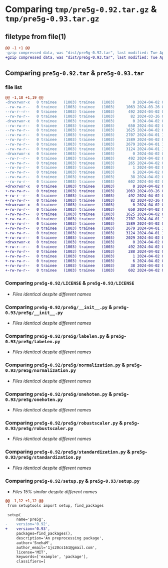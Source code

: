 # Comparing `tmp/pre5g-0.92.tar.gz` & `tmp/pre5g-0.93.tar.gz`

## filetype from file(1)

```diff
@@ -1 +1 @@
-gzip compressed data, was "dist/pre5g-0.92.tar", last modified: Tue Apr  2 05:40:17 2024, max compression
+gzip compressed data, was "dist/pre5g-0.93.tar", last modified: Tue Apr  2 08:34:49 2024, max compression
```

## Comparing `pre5g-0.92.tar` & `pre5g-0.93.tar`

### file list

```diff
@@ -1,18 +1,19 @@
-drwxrwxr-x   0 trainee   (1003) trainee   (1003)        0 2024-04-02 05:40:17.381939 pre5g-0.92/
--rw-rw-r--   0 trainee   (1003) trainee   (1003)     1063 2024-03-26 07:38:31.000000 pre5g-0.92/LICENSE
--rw-r--r--   0 trainee   (1003) trainee   (1003)      492 2024-04-02 05:40:17.381939 pre5g-0.92/PKG-INFO
--rw-rw-r--   0 trainee   (1003) trainee   (1003)       82 2024-03-26 07:39:06.000000 pre5g-0.92/README.md
-drwxrwxr-x   0 trainee   (1003) trainee   (1003)        0 2024-04-02 05:40:17.380939 pre5g-0.92/pre5g/
--rw-rw-r--   0 trainee   (1003) trainee   (1003)      650 2024-04-02 05:39:34.000000 pre5g-0.92/pre5g/__init__.py
--rw-rw-r--   0 trainee   (1003) trainee   (1003)     1625 2024-04-02 05:38:57.000000 pre5g-0.92/pre5g/labelen.py
--rw-rw-r--   0 trainee   (1003) trainee   (1003)     2707 2024-04-01 11:33:46.000000 pre5g-0.92/pre5g/normalization.py
--rw-rw-r--   0 trainee   (1003) trainee   (1003)     1589 2024-04-02 05:34:03.000000 pre5g-0.92/pre5g/onehoten.py
--rw-rw-r--   0 trainee   (1003) trainee   (1003)     2679 2024-04-01 11:29:12.000000 pre5g-0.92/pre5g/robustscaler.py
--rw-rw-r--   0 trainee   (1003) trainee   (1003)     3124 2024-04-01 11:39:06.000000 pre5g-0.92/pre5g/standardization.py
-drwxrwxr-x   0 trainee   (1003) trainee   (1003)        0 2024-04-02 05:40:17.380939 pre5g-0.92/pre5g.egg-info/
--rw-r--r--   0 trainee   (1003) trainee   (1003)      492 2024-04-02 05:40:17.000000 pre5g-0.92/pre5g.egg-info/PKG-INFO
--rw-rw-r--   0 trainee   (1003) trainee   (1003)      265 2024-04-02 05:40:17.000000 pre5g-0.92/pre5g.egg-info/SOURCES.txt
--rw-rw-r--   0 trainee   (1003) trainee   (1003)        1 2024-04-02 05:40:17.000000 pre5g-0.92/pre5g.egg-info/dependency_links.txt
--rw-rw-r--   0 trainee   (1003) trainee   (1003)        6 2024-04-02 05:40:17.000000 pre5g-0.92/pre5g.egg-info/top_level.txt
--rw-rw-r--   0 trainee   (1003) trainee   (1003)       38 2024-04-02 05:40:17.381939 pre5g-0.92/setup.cfg
--rw-rw-r--   0 trainee   (1003) trainee   (1003)      602 2024-04-02 05:39:45.000000 pre5g-0.92/setup.py
+drwxrwxr-x   0 trainee   (1003) trainee   (1003)        0 2024-04-02 08:34:49.644710 pre5g-0.93/
+-rw-rw-r--   0 trainee   (1003) trainee   (1003)     1063 2024-03-26 07:38:31.000000 pre5g-0.93/LICENSE
+-rw-r--r--   0 trainee   (1003) trainee   (1003)      492 2024-04-02 08:34:49.644710 pre5g-0.93/PKG-INFO
+-rw-rw-r--   0 trainee   (1003) trainee   (1003)       82 2024-03-26 07:39:06.000000 pre5g-0.93/README.md
+drwxrwxr-x   0 trainee   (1003) trainee   (1003)        0 2024-04-02 08:34:49.642711 pre5g-0.93/pre5g/
+-rw-rw-r--   0 trainee   (1003) trainee   (1003)      650 2024-04-02 05:39:34.000000 pre5g-0.93/pre5g/__init__.py
+-rw-rw-r--   0 trainee   (1003) trainee   (1003)     1625 2024-04-02 05:38:57.000000 pre5g-0.93/pre5g/labelen.py
+-rw-rw-r--   0 trainee   (1003) trainee   (1003)     2707 2024-04-01 11:33:46.000000 pre5g-0.93/pre5g/normalization.py
+-rw-rw-r--   0 trainee   (1003) trainee   (1003)     1589 2024-04-02 05:34:03.000000 pre5g-0.93/pre5g/onehoten.py
+-rw-rw-r--   0 trainee   (1003) trainee   (1003)     2679 2024-04-01 11:29:12.000000 pre5g-0.93/pre5g/robustscaler.py
+-rw-rw-r--   0 trainee   (1003) trainee   (1003)     3124 2024-04-01 11:39:06.000000 pre5g-0.93/pre5g/standardization.py
+-rw-rw-r--   0 trainee   (1003) trainee   (1003)     2029 2024-04-02 08:33:25.000000 pre5g-0.93/pre5g/winsorization.py
+drwxrwxr-x   0 trainee   (1003) trainee   (1003)        0 2024-04-02 08:34:49.643710 pre5g-0.93/pre5g.egg-info/
+-rw-r--r--   0 trainee   (1003) trainee   (1003)      492 2024-04-02 08:34:49.000000 pre5g-0.93/pre5g.egg-info/PKG-INFO
+-rw-rw-r--   0 trainee   (1003) trainee   (1003)      288 2024-04-02 08:34:49.000000 pre5g-0.93/pre5g.egg-info/SOURCES.txt
+-rw-rw-r--   0 trainee   (1003) trainee   (1003)        1 2024-04-02 08:34:49.000000 pre5g-0.93/pre5g.egg-info/dependency_links.txt
+-rw-rw-r--   0 trainee   (1003) trainee   (1003)        6 2024-04-02 08:34:49.000000 pre5g-0.93/pre5g.egg-info/top_level.txt
+-rw-rw-r--   0 trainee   (1003) trainee   (1003)       38 2024-04-02 08:34:49.644710 pre5g-0.93/setup.cfg
+-rw-rw-r--   0 trainee   (1003) trainee   (1003)      602 2024-04-02 08:34:06.000000 pre5g-0.93/setup.py
```

### Comparing `pre5g-0.92/LICENSE` & `pre5g-0.93/LICENSE`

 * *Files identical despite different names*

### Comparing `pre5g-0.92/pre5g/__init__.py` & `pre5g-0.93/pre5g/__init__.py`

 * *Files identical despite different names*

### Comparing `pre5g-0.92/pre5g/labelen.py` & `pre5g-0.93/pre5g/labelen.py`

 * *Files identical despite different names*

### Comparing `pre5g-0.92/pre5g/normalization.py` & `pre5g-0.93/pre5g/normalization.py`

 * *Files identical despite different names*

### Comparing `pre5g-0.92/pre5g/onehoten.py` & `pre5g-0.93/pre5g/onehoten.py`

 * *Files identical despite different names*

### Comparing `pre5g-0.92/pre5g/robustscaler.py` & `pre5g-0.93/pre5g/robustscaler.py`

 * *Files identical despite different names*

### Comparing `pre5g-0.92/pre5g/standardization.py` & `pre5g-0.93/pre5g/standardization.py`

 * *Files identical despite different names*

### Comparing `pre5g-0.92/setup.py` & `pre5g-0.93/setup.py`

 * *Files 15% similar despite different names*

```diff
@@ -1,12 +1,12 @@
 from setuptools import setup, find_packages
 
 setup(
     name='pre5g',
-    version='0.92',
+    version='0.93',
     packages=find_packages(),
     description='An preprocessing package',
     author='SnehaM',
     author_email='1js20cs161@gmail.com',
     license='MIT',
     keywords=['example', 'package'],
     classifiers=[
```

